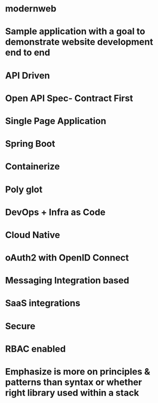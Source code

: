# modernweb
# Sample application with a goal to demonstrate website development end to end 
# API Driven
  # Open API Spec- Contract First
# Single Page Application
# Spring Boot 
# Containerize
# Poly glot
# DevOps + Infra as Code
# Cloud Native
# oAuth2 with OpenID Connect
# Messaging Integration based
# SaaS integrations
# Secure
# RBAC enabled
# Emphasize is more on principles & patterns than syntax or whether right library used within a stack 

